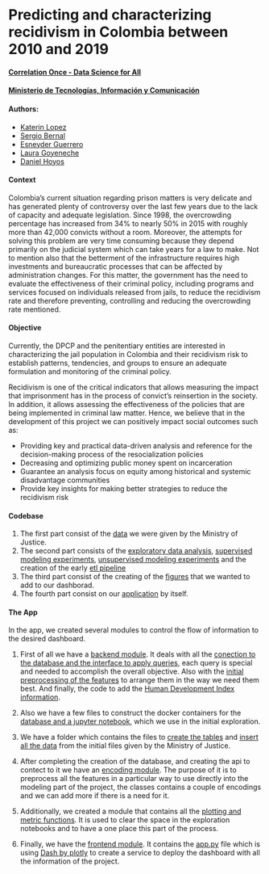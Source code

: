 # Predicting and characterizing recidivism in Colombia between 2010 and 2019

#### [Correlation Once - Data Science for All](https://www.correlation-one.com/)
#### [Ministerio de Tecnologías, Información y Comunicación](https://www.mintic.gov.co/portal/inicio/)

#### Authors:
- [Katerin Lopez](https://www.linkedin.com/in/kaylopezal/)
- [Sergio Bernal](https://www.linkedin.com/in/sergionbernal/)
- [Esneyder Guerrero](https://www.linkedin.com/in/esneyder-guerrero-88282262/)
- [Laura Goyeneche](https://www.linkedin.com/in/goyenechelaura/)
- [Daniel Hoyos](https://www.linkedin.com/in/daniel-hoyos-2b3a07a1/)


#### Context
Colombia’s current situation regarding prison matters is very delicate and has generated plenty of controversy over the last few years due to the lack of capacity and adequate legislation. Since 1998, the overcrowding percentage has increased from 34% to nearly 50% in 2015 with roughly more than 42,000 convicts without a room. Moreover,  the attempts for solving this problem are very time consuming because they depend primarily on the judicial system which can take years for a law to make. Not to mention also that the betterment of the infrastructure requires high investments and bureaucratic processes that can be affected by administration changes. For this matter, the government has the need to evaluate the effectiveness of their criminal policy, including programs and services focused on individuals released from jails, to reduce the recidivism rate and therefore preventing, controlling and reducing the overcrowding rate mentioned.

#### Objective
Currently, the DPCP and the penitentiary entities are interested in characterizing the jail population in Colombia and their recidivism risk to establish patterns, tendencies, and groups to ensure an adequate formulation and monitoring of the criminal policy.

Recidivism is one of the critical indicators that allows measuring the impact that imprisonment has in the process of convict’s reinsertion in the society. In addition, it allows assessing the effectiveness of the policies that are being implemented in criminal law matter. Hence, we believe that in the development of this project we can positively impact social outcomes such as:

- Providing key and practical data-driven analysis and reference for the decision-making process of the resocialization policies
- Decreasing and optimizing public money spent on incarceration
- Guarantee an analysis focus on equity among historical and systemic disadvantage communities
- Provide key insights for making better strategies to reduce the recidivism risk

#### Codebase
1) The first part consist of the [data](https://github.com/dehoyosb/MinJusticia_team77_DS4A_Project/tree/master/data/ministry_of_justice) we were given by the Ministry of Justice.
2) The second part consists of the [exploratory data analysis](https://github.com/dehoyosb/MinJusticia_team77_DS4A_Project/tree/master/misc/eda), [supervised modeling experiments](https://github.com/dehoyosb/MinJusticia_team77_DS4A_Project/tree/master/misc/supervised_learning), [unsupervised modeling experiments](https://github.com/dehoyosb/MinJusticia_team77_DS4A_Project/tree/master/misc/unsupervised_learning) and the creation of the early [etl pipeline](https://github.com/dehoyosb/MinJusticia_team77_DS4A_Project/tree/master/misc/etl)
3) The third part consist of the creating of the [figures](https://github.com/dehoyosb/MinJusticia_team77_DS4A_Project/tree/master/misc/app-figures) that we wanted to add to our dashborad.
4) The fourth part consist on our [application](https://github.com/dehoyosb/MinJusticia_team77_DS4A_Project/tree/master/app) by itself.

#### The App
In the app, we created several modules to control the flow of information to the desired dashboard. 

1) First of all we have a [backend module](https://github.com/dehoyosb/MinJusticia_team77_DS4A_Project/tree/master/app/backend). It deals with all the [conection to the database and the interface to apply queries](https://github.com/dehoyosb/MinJusticia_team77_DS4A_Project/blob/master/app/backend/utils.py), each query is special and needed to accomplish the overall objective. Also with the [initial preprocessing of the features](https://github.com/dehoyosb/MinJusticia_team77_DS4A_Project/blob/master/app/backend/etl.py) to arrange them in the way we need them best. And finally, the code to add the [Human Development Index information](https://github.com/dehoyosb/MinJusticia_team77_DS4A_Project/blob/master/app/backend/etl_sdhi.py).

2) Also we have a few files to construct the docker containers for the [database and a jupyter notebook](https://github.com/dehoyosb/MinJusticia_team77_DS4A_Project/blob/master/app/docker/docker-compose.yml), which we use in the initial exploration.

3) We have a folder which contains the files to [create the tables](https://github.com/dehoyosb/MinJusticia_team77_DS4A_Project/blob/master/app/setup_DB/ddl_normalizado.sql) and [insert all the data](https://github.com/dehoyosb/MinJusticia_team77_DS4A_Project/blob/master/app/setup_DB/dml_tablas_parametros.sql) from the initial files given by the Ministry of Justice.

4) After completing the creation of the database, and creating the api to contect to it we have an [encoding module](https://github.com/dehoyosb/MinJusticia_team77_DS4A_Project/tree/master/app/encoding_module). The purpose of it is to preprocess all the features in a particular way to use directly into the modeling part of the project, the classes contains a couple of encodings and we can add more if there is a need for it.

5) Additionally, we created a module that contains all the [plotting and metric functions](https://github.com/dehoyosb/MinJusticia_team77_DS4A_Project/tree/master/app/utils). It is used to clear the space in the exploration notebooks and to have a one place this part of the process.

6) Finally, we have the [frontend module](https://github.com/dehoyosb/MinJusticia_team77_DS4A_Project/tree/master/app/frontend). It contains the [app.py](https://github.com/dehoyosb/MinJusticia_team77_DS4A_Project/blob/master/app/frontend/app.py) file which is using [Dash by plotly](https://plotly.com/dash/) to create a service to deploy the dashboard with all the information of the project.
